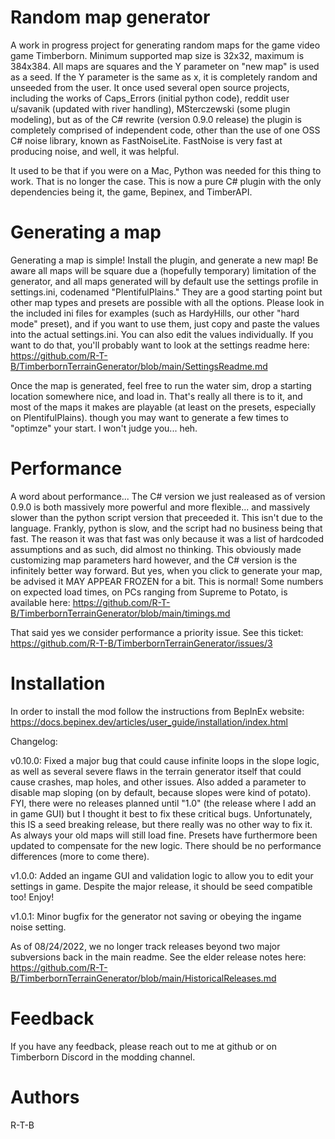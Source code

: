 
# Random map generator

A work in progress project for generating random maps for the game video game Timberborn.  Minimum supported map size is 32x32, maximum is 384x384.  All maps are squares and the Y parameter on "new map" is used as a seed.  If the Y parameter is the same as x, it is completely random and unseeded from the user.
It once used several open source projects, including the works of Caps_Errors (initial python code), reddit user u/savanik (updated with river handling), MSterczewski (some plugin modeling), but as of the C# rewrite (version 0.9.0 release) the plugin is completely comprised of independent code, other than the use of one OSS C# noise library, known as FastNoiseLite.  FastNoise is very fast at producing noise, and well, it was helpful.

It used to be that if you were on a Mac, Python was needed for this thing to work.  That is no longer the case.  This is now a pure C# plugin with the only dependencies being it, the game, Bepinex, and TimberAPI.

# Generating a map
Generating a map is simple!  Install the plugin, and generate a new map!  Be aware all maps will be square due a (hopefully temporary) limitation of the generator, and all maps generated will by default use the settings profile in settings.ini, codenamed "PlentifulPlains."  They are a good starting point but other map types and presets are possible with all the options.  Please look in the included ini files for examples (such as HardyHills, our other "hard mode" preset), and if you want to use them, just copy and paste the values into the actual settings.ini.  You can also edit the values individually.  If you want to do that, you'll probably want to look at the settings readme here: https://github.com/R-T-B/TimberbornTerrainGenerator/blob/main/SettingsReadme.md

Once the map is generated, feel free to run the water sim, drop a starting location somewhere nice, and load in.  That's really all there is to it, and most of the maps it makes are playable (at least on the presets, especially on PlentifulPlains). though you may want to generate a few times to "optimze" your start.  I won't judge you... heh.

# Performance
A word about performance...  The C# version we just realeased as of version 0.9.0 is both massively more powerful and more flexible...  and massively slower than the python script version that preceeded it.  This isn't due to the language.  Frankly, python is slow, and the script had no business being that fast.  The reason it was that fast was only because it was a list of hardcoded assumptions and as such, did almost no thinking.  This obviously made customizing map parameters hard however, and the C# version is the infinitely better way forward.  But yes, when you click to generate your map, be advised it MAY APPEAR FROZEN for a bit.  This is normal!  Some numbers on expected load times, on PCs ranging from Supreme to Potato, is available here: https://github.com/R-T-B/TimberbornTerrainGenerator/blob/main/timings.md

That said yes we consider performance a priority issue.  See this ticket:  https://github.com/R-T-B/TimberbornTerrainGenerator/issues/3

# Installation
In order to install the mod follow the instructions from BepInEx website:
https://docs.bepinex.dev/articles/user_guide/installation/index.html

Changelog:

v0.10.0:  Fixed a major bug that could cause infinite loops in the slope logic, as well as several severe flaws in the terrain generator itself that could cause crashes, map holes, and other issues.  Also added a parameter to disable map sloping (on by default, because slopes were kind of potato).  FYI, there were no releases planned until "1.0" (the release where I add an in game GUI) but I thought it best to fix these critical bugs.  Unfortunately, this IS a seed breaking release, but there really was no other way to fix it.  As always your old maps will still load fine.  Presets have furthermore been updated to compensate for the new logic.  There should be no performance differences (more to come there).

v1.0.0:  Added an ingame GUI and validation logic to allow you to edit your settings in game.  Despite the major release, it should be seed compatible too!  Enjoy!

v1.0.1:  Minor bugfix for the generator not saving or obeying the ingame noise setting.

As of 08/24/2022, we no longer track releases beyond two major subversions back in the main readme.  See the elder release notes here: https://github.com/R-T-B/TimberbornTerrainGenerator/blob/main/HistoricalReleases.md

# Feedback

If you have any feedback, please reach out to me at github or on Timberborn Discord in the modding channel.

# Authors
R-T-B

  
